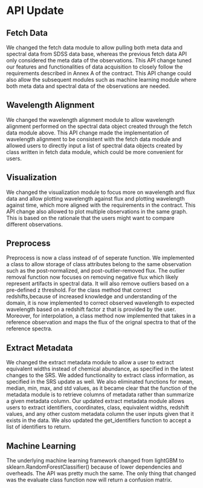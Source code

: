 # API Update

## Fetch Data

We changed the fetch data module to allow pulling both meta data and spectral data from SDSS data base, whereas the previous fetch data API only considered the meta data of the observations. This API change tuned our features and functionalities of data acquisition to closely follow the requirements described in Annex A of the contract. This API change could also allow the subsequent modules such as machine learning module where both meta data and spectral data of the observations are needed. 

## Wavelength Alignment

We changed the wavelength alignment module to allow wavelength alignment performed on the spectral data object created through the fetch data module above. This API change made the implementation of wavelength alignment to be consistent with the fetch data module and allowed users to directly input a list of spectral data objects created by class written in fetch data module, which could be more convenient for users.

## Visualization

We changed the visualization module to focus more on wavelength and flux data and allow plotting wavelength against flux and plotting wavelength against time, which more aligned with the requirements in the contract. This API change also allowed to plot multiple observations in the same graph. This is based on the rationale that the users might want to compare different observations. 

## Preprocess

Preprocess is now a class instead of of seperate function. We implemented a class to allow storage of class attributes belong to the same observation such as the post-normalized, and post-outlier-removed flux. The outlier removal function now focuses on removing negative flux which likely represent artifacts in spectral data. It will also remove outliers based on a pre-defined z threshold. For the class method that correct redshifts,because of increased knowledge and understanding of the domain, it is now implemented to correct observed wavelength to expected wavelength based on a redshift factor z that is provided by the user. Moreover, for interpolation, a class method now implemented that takes in a reference observation and maps the flux of the orignal spectra to that of the reference spectra.

## Extract Metadata

We changed the extract metadata module to allow a user to extract equivalent widths instead of chemical abundance, as specified in the latest changes to the SRS. We added functionality to extract class information, as specified in the SRS update as well. We also eliminated functions for mean, median, min, max, and std values, as it became clear that the function of the metadata module is to retrieve columns of metadata rather than summarize a given metadata column. Our updated extract metadata module allows users to extract identifiers, coordinates, class, equivalent widths, redshift values, and any other custom metadata column the user inputs given that it exists in the data. We also updated the get_identifiers function to accept a list of identifiers to return.

## Machine Learning

The underlying machine learning framework changed from lightGBM to sklearn.RandomForestClassifier() because of lower dependencies and overheads. The API was pretty much the same. The only thing that changed was the evaluate class function now will return a confusion matrix.
